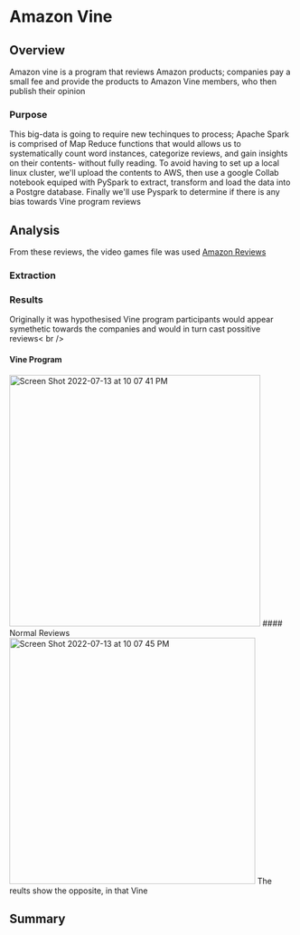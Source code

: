 # Amazon Vine
## Overview
Amazon vine is a program that reviews Amazon products; companies pay a small fee and provide the products to Amazon Vine members, who then publish their opinion

### Purpose
This big-data is going to require new techinques to process; Apache Spark is comprised of Map Reduce functions that would allows us to systematically count word instances, categorize reviews, and gain insights on their contents- without fully reading. To avoid having to set up a local linux cluster, we'll upload the contents to AWS, then use a google Collab notebook equiped with PySpark to extract, transform and load the data into a Postgre database. Finally we'll use Pyspark to determine if there is any bias towards Vine program reviews
 
## Analysis
From these reviews, the video games file was used
[Amazon Reviews](https://s3.amazonaws.com/amazon-reviews-pds/tsv/index.txt)

### Extraction

### Results
Originally it was hypothesised Vine program participants would appear symethetic towards the companies and would in turn cast possitive reviews< br />
#### Vine Program
<img width="444" alt="Screen Shot 2022-07-13 at 10 07 41 PM" src="https://user-images.githubusercontent.com/79609464/178896574-dade0046-faff-4ead-8d74-b5d98afb0383.png">
#### Normal Reviews
<img width="435" alt="Screen Shot 2022-07-13 at 10 07 45 PM" src="https://user-images.githubusercontent.com/79609464/178896593-599cd0f1-2372-4b0c-aecc-a2f55c5b07fc.png">
The reults show the opposite, in that Vine 

## Summary
